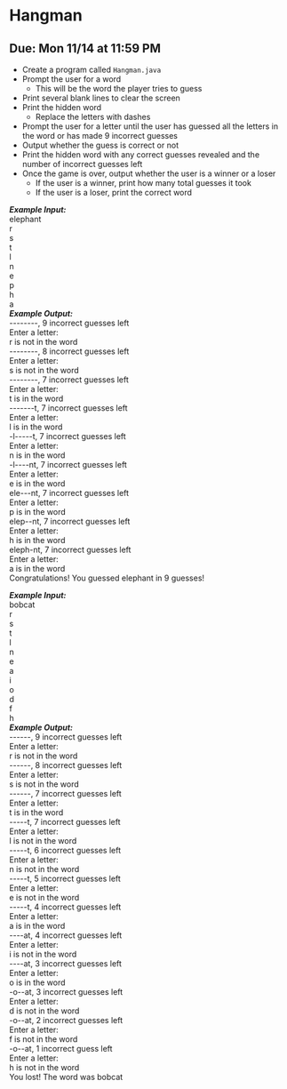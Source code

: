 # Hangman

## Due: Mon 11/14 at 11:59 PM

- Create a program called `Hangman.java`
- Prompt the user for a word
  - This will be the word the player tries to guess
- Print several blank lines to clear the screen
- Print the hidden word
  - Replace the letters with dashes
- Prompt the user for a letter until the user has guessed all the letters in the word or has made 9 incorrect guesses
- Output whether the guess is correct or not
- Print the hidden word with any correct guesses revealed and the number of incorrect guesses left
- Once the game is over, output whether the user is a winner or a loser
  - If the user is a winner, print how many total guesses it took
  - If the user is a loser, print the correct word

***Example Input:***\
elephant\
r\
s\
t\
l\
n\
e\
p\
h\
a\
***Example Output:***\
--------, 9 incorrect guesses left\
Enter a letter: \
r is not in the word\
--------, 8 incorrect guesses left\
Enter a letter: \
s is not in the word\
--------, 7 incorrect guesses left\
Enter a letter: \
t is in the word\
-------t, 7 incorrect guesses left\
Enter a letter: \
l is in the word\
-l-----t, 7 incorrect guesses left\
Enter a letter: \
n is in the word\
-l----nt, 7 incorrect guesses left\
Enter a letter: \
e is in the word\
ele---nt, 7 incorrect guesses left\
Enter a letter: \
p is in the word\
elep--nt, 7 incorrect guesses left\
Enter a letter: \
h is in the word\
eleph-nt, 7 incorrect guesses left\
Enter a letter: \
a is in the word\
Congratulations! You guessed elephant in 9 guesses!

***Example Input:***\
bobcat\
r\
s\
t\
l\
n\
e\
a\
i\
o\
d\
f\
h\
***Example Output:***\
------, 9 incorrect guesses left\
Enter a letter: \
r is not in the word\
------, 8 incorrect guesses left\
Enter a letter: \
s is not in the word\
------, 7 incorrect guesses left\
Enter a letter: \
t is in the word\
-----t, 7 incorrect guesses left\
Enter a letter: \
l is not in the word\
-----t, 6 incorrect guesses left\
Enter a letter: \
n is not in the word\
-----t, 5 incorrect guesses left\
Enter a letter: \
e is not in the word\
-----t, 4 incorrect guesses left\
Enter a letter: \
a is in the word\
----at, 4 incorrect guesses left\
Enter a letter: \
i is not in the word\
----at, 3 incorrect guesses left\
Enter a letter: \
o is in the word\
-o--at, 3 incorrect guesses left\
Enter a letter: \
d is not in the word\
-o--at, 2 incorrect guesses left\
Enter a letter: \
f is not in the word\
-o--at, 1 incorrect guess left\
Enter a letter: \
h is not in the word\
You lost! The word was bobcat
